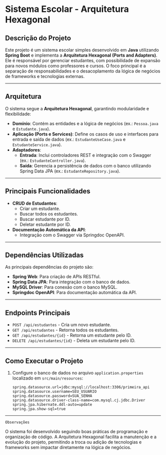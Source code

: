 # Sistema Escolar - Arquitetura Hexagonal

## Descrição do Projeto
Este projeto é um sistema escolar simples desenvolvido em **Java** utilizando **Spring Boot** e implementa a **Arquitetura Hexagonal (Ports and Adapters)**. 
Ele é responsável por gerenciar estudantes, com possibilidade de expansão para novos módulos como professores e cursos. O foco principal é a separação de responsabilidades e o desacoplamento da lógica de negócios 
de frameworks e tecnologias externas.

---

## Arquitetura
O sistema segue a **Arquitetura Hexagonal**, garantindo modularidade e flexibilidade:
- **Domínio**: Contém as entidades e a lógica de negócios (ex.: `Pessoa.java` e `Estudante.java`).
- **Aplicação (Ports e Services)**: Define os casos de uso e interfaces para entrada e saída de dados (ex.: `EstudanteUseCase.java` e `EstudanteService.java`).
- **Adaptadores**:
  - **Entrada**: Inclui controladores REST e integração com o Swagger (ex.: `EstudanteController.java`).
  - **Saída**: Gerencia a persistência de dados com o banco utilizando Spring Data JPA (ex.: `EstudanteRepository.java`).

---

## Principais Funcionalidades
- **CRUD de Estudantes**:
  - Criar um estudante.
  - Buscar todos os estudantes.
  - Buscar estudante por ID.
  - Deletar estudante por ID.
- **Documentação Automática da API**:
  - Integração com o Swagger via Springdoc OpenAPI.

---

## Dependências Utilizadas
As principais dependências do projeto são:
- **Spring Web**: Para criação de APIs RESTful.
- **Spring Data JPA**: Para integração com o banco de dados.
- **MySQL Driver**: Para conexão com o banco MySQL.
- **Springdoc OpenAPI**: Para documentação automática da API.

---

## Endpoints Principais
- `POST /api/estudantes` - Cria um novo estudante.
- `GET /api/estudantes` - Retorna todos os estudantes.
- `GET /api/estudantes/{id}` - Retorna um estudante pelo ID.
- `DELETE /api/estudantes/{id}` - Deleta um estudante pelo ID.

---

## Como Executar o Projeto
1. Configure o banco de dados no arquivo `application.properties` localizado em `src/main/resources`:
   ```properties
   spring.datasource.url=jdbc:mysql://localhost:3306/primeira_api
   spring.datasource.username=SEU_USUARIO
   spring.datasource.password=SUA_SENHA
   spring.datasource.driver-class-name=com.mysql.cj.jdbc.Driver
   spring.jpa.hibernate.ddl-auto=update
   spring.jpa.show-sql=true

---

    Observações
O sistema foi desenvolvido seguindo boas práticas de programação e organização de código. A Arquitetura Hexagonal facilita a manutenção e a evolução do projeto, 
permitindo a troca ou adição de tecnologias e frameworks sem impactar diretamente na lógica de negócios.
